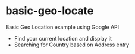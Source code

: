 # basic-geo-locate
Basic Geo Location example using Google API
- Find your current location and display it
- Searching for Country based on Address entry
